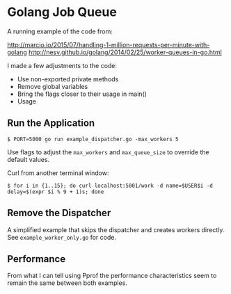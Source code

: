 # Golang Job Queue

A running example of the code from:

http://marcio.io/2015/07/handling-1-million-requests-per-minute-with-golang http://nesv.github.io/golang/2014/02/25/worker-queues-in-go.html

I made a few adjustments to the code:

* Use non-exported private methods
* Remove global variables
* Bring the flags closer to their usage in main()
* Usage

## Run the Application

    $ PORT=5000 go run example_dispatcher.go -max_workers 5

Use flags to adjust the `max_workers` and `max_queue_size` to override the default values.

Curl from another terminal window:

    $ for i in {1..15}; do curl localhost:5001/work -d name=$USER$i -d delay=$(expr $i % 9 + 1)s; done

## Remove the Dispatcher

A simplified example that skips the dispatcher and creates workers directly. See `example_worker_only.go` for code.

## Performance

From what I can tell using Pprof the performance characteristics seem to remain the same between both examples.
